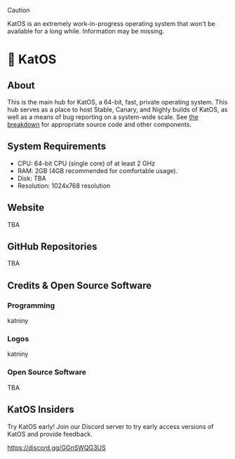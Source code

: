 > [!CAUTION]
> KatOS is an extremely work-in-progress operating system that won't be available for a long while. Information may be missing.

# 🔮 KatOS
## About
This is the main hub for KatOS, a 64-bit, fast, private operating system. This hub serves as a place to host Stable, Canary, and Nighly builds of KatOS, as well as a means of bug reporting on a system-wide scale. See [the breakdown](#github-repositories) for appropriate source code and other components.

## System Requirements
- CPU: 64-bit CPU (single core) of at least 2 GHz
- RAM: 2GB (4GB recommended for comfortable usage).
- Disk: TBA
- Resolution: 1024x768 resolution

## Website
TBA

## GitHub Repositories
TBA

## Credits & Open Source Software
### Programming
katniny

### Logos
katniny

### Open Source Software
TBA

## KatOS Insiders
Try KatOS early! Join our Discord server to try early access versions of KatOS and provide feedback.

https://discord.gg/GGnSWQG3US
